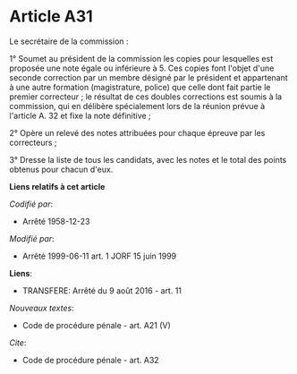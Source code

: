 # Article A31

Le secrétaire de la commission : 

1° Soumet au président de la commission les copies pour lesquelles est proposée une note égale ou inférieure à 5. Ces copies
font l'objet d'une seconde correction par un membre désigné par le président et appartenant à une autre formation
(magistrature, police) que celle dont fait partie le premier correcteur ; le résultat de ces doubles corrections est soumis à
la commission, qui en délibère spécialement lors de la réunion prévue à l'article A. 32 et fixe la note définitive ; 

2° Opère un relevé des notes attribuées pour chaque épreuve par les correcteurs ; 

3° Dresse la liste de tous les candidats, avec les notes et le total des points obtenus pour chacun d'eux.

**Liens relatifs à cet article**

_Codifié par_:

  - Arrêté 1958-12-23

_Modifié par_:

  - Arrêté 1999-06-11 art. 1 JORF 15 juin 1999

**Liens**:

  - TRANSFERE: Arrêté du 9 août 2016 - art. 11

_Nouveaux textes_:

  - Code de procédure pénale - art. A21 (V)

_Cite_:

  - Code de procédure pénale - art. A32
